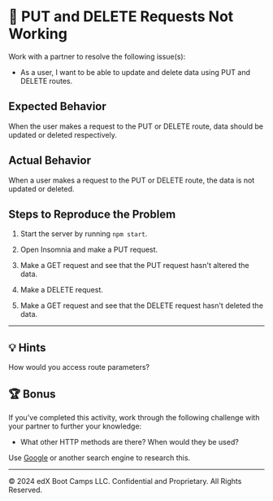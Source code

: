 # 🐛 PUT and DELETE Requests Not Working

Work with a partner to resolve the following issue(s):

* As a user, I want to be able to update and delete data using PUT and DELETE routes.

## Expected Behavior

When the user makes a request to the PUT or DELETE route, data should be updated or deleted respectively.

## Actual Behavior

When a user makes a request to the PUT or DELETE route, the data is not updated or deleted.

## Steps to Reproduce the Problem

1. Start the server by running `npm start`.

2. Open Insomnia and make a PUT request.

3. Make a GET request and see that the PUT request hasn't altered the data.

4. Make a DELETE request.

5. Make a GET request and see that the DELETE request hasn't deleted the data.

---

## 💡 Hints

How would you access route parameters?

## 🏆 Bonus

If you've completed this activity, work through the following challenge with your partner to further your knowledge:

* What other HTTP methods are there? When would they be used?

Use [Google](https://www.google.com) or another search engine to research this.

---
© 2024 edX Boot Camps LLC. Confidential and Proprietary. All Rights Reserved.
